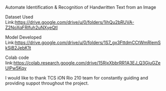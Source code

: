 Automate Identification & Recognition of Handwritten Text from an Image

Dataset Used Link:https://drive.google.com/drive/u/0/folders/1ihQu2bRUVA-Z2NoXqFRIfuh2uNXyeQtl

Model Developed Link:https://drive.google.com/drive/u/0/folders/1S7_gx3FttdmCCtWmRlemSkSjB2JebK1t
  
Colab code link:https://colab.research.google.com/drive/15RjxXbbrRR1A3EJ_Q3GjuGZeUlPw5Kqy
  
I would like to thank TCS iON Rio 210 team for constantly guiding and providing suppot throughout the project.
